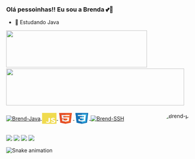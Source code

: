 ### Olá pessoinhas!! Eu sou a Brenda 💕🎉


- 🌱 Estudando Java 

<div style="display: flex; justify-content: space-between;">
  <a href="https://github.com/brenda-rs">
  <img height="100em" width="380em" src="https://github-readme-stats.vercel.app/api?username=brenda-br3&show_icons=true&theme=nightowl&include_all_commits=true&count_private=true"/>
  <img height="100em" width="480em"src="https://github-readme-stats.vercel.app/api/top-langs/?username=brenda-br3&layout=compact&langs_count=7&theme=nightowl"/>
</div>
<div style="display: inline_block"><br>
   <img align="center" alt="Brend-Java" height="30" width="40"  src="https://cdn.jsdelivr.net/gh/devicons/devicon/icons/java/java-plain.svg" />
  <img align="center" alt="Brend-Js" height="30" width="40" src="https://raw.githubusercontent.com/devicons/devicon/master/icons/javascript/javascript-plain.svg">
  <img align="center" alt="Brend-HTML" height="30" width="40" src="https://raw.githubusercontent.com/devicons/devicon/master/icons/html5/html5-original.svg">
  <img align="center" alt="Brend-CSS" height="30" width="40" src="https://raw.githubusercontent.com/devicons/devicon/master/icons/css3/css3-original.svg">
  <img align="center" alt="Brend-SSH" height="30" width="40" src="https://cdn.jsdelivr.net/gh/devicons/devicon/icons/ssh/ssh-original-wordmark.svg" /> 
  
<img align="right" alt="Brend-pic" height="90" style="border-radius:50px;" src="https://media.discordapp.net/attachments/925808811778908233/925808982281564170/Design_sem_nome.gif?width=507&height=507">
  
  ##
  
 
<div> 
  <a href="https://www.instagram.com/br3_roberta/" target="_blank"><img src="https://img.shields.io/badge/-Instagram-%23E4405F?style=for-the-badge&logo=instagram&logoColor=white" target="_blank"></a>
 <a href="https://discord.gg/wagxzStdcR" target="_blank"><img src="https://img.shields.io/badge/Discord-7289DA?style=for-the-badge&logo=discord&logoColor=white" target="_blank"></a> 
  <a href = "mailto:bre@breroberta.com.br"><img src="https://img.shields.io/badge/-Gmail-%23333?style=for-the-badge&logo=gmail&logoColor=white" target="_blank"></a>
  <a href="linkedin.com/in/brenda-roberta-developer
" target="_blank"><img src="https://img.shields.io/badge/-LinkedIn-%230077B5?style=for-the-badge&logo=linkedin&logoColor=white" target="_blank"></a> 
 
  ![Snake animation](https://github.com/brenda-rs/brenda-rs/blob/output/github-contribution-grid-snake.svg)
 
</div>
